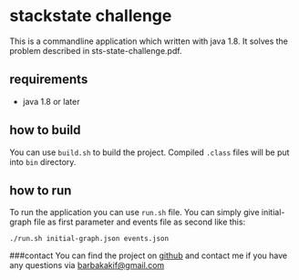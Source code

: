 # stackstate challenge

This is a commandline application which written with java 1.8. It solves the problem described in sts-state-challenge.pdf.

## requirements
- java 1.8 or later

## how to build
You can use `build.sh` to build the project. Compiled `.class` files will be put into `bin` directory.

## how to run
To run the application you can use `run.sh` file. You can simply give initial-graph file as first parameter and events file as second like this:

 `./run.sh initial-graph.json events.json`
 
 
 ###contact
 You can find the project on [github](https://github.com/barbakini/stackstate) and contact me if you have any questions via [barbakakif@gmail.com](mailto:barbakakif@gmail.com)



